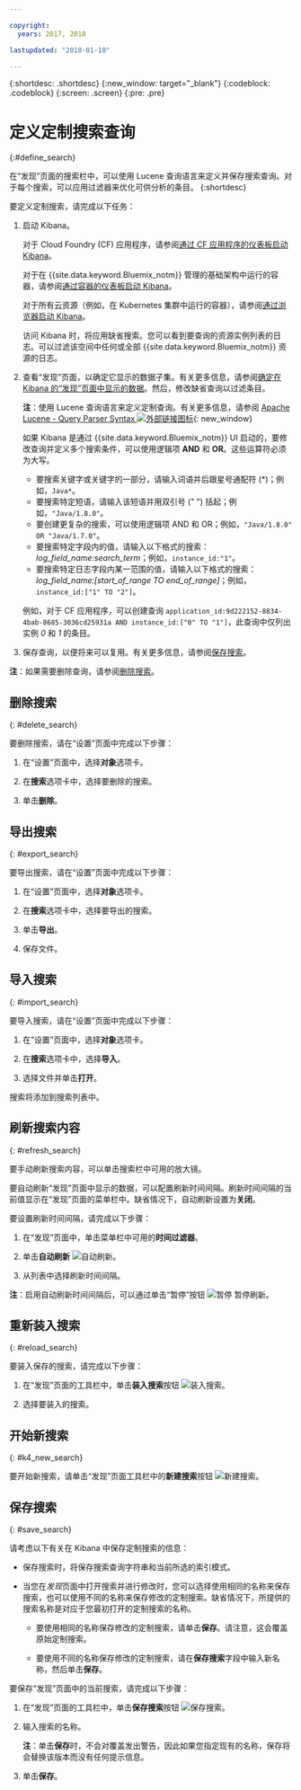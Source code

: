 ```yaml
---

copyright:
  years: 2017, 2018

lastupdated: "2018-01-10"

---
```




{:shortdesc: .shortdesc}
{:new_window: target="_blank"}
{:codeblock: .codeblock}
{:screen: .screen}
{:pre: .pre}

# 定义定制搜索查询
{:#define_search}

在“发现”页面的搜索栏中，可以使用 Lucene 查询语言来定义并保存搜索查询。对于每个搜索，可以应用过滤器来优化可供分析的条目。
{:shortdesc}

要定义定制搜索，请完成以下任务：

1. 启动 Kibana。

    对于 Cloud Foundry (CF) 应用程序，请参阅[通过 CF 应用程序的仪表板启动 Kibana](/docs/services/CloudLogAnalysis/kibana/launch.html#launch_Kibana_from_cf_app)。

	对于在 {{site.data.keyword.Bluemix_notm}} 管理的基础架构中运行的容器，请参阅[通过容器的仪表板启动 Kibana](/docs/services/CloudLogAnalysis/kibana/launch.html#launch_Kibana_for_containers)。
    
    对于所有云资源（例如，在 Kubernetes 集群中运行的容器），请参阅[通过浏览器启动 Kibana](/docs/services/CloudLogAnalysis/kibana/launch.html#launch_Kibana_from_browser)。 
	
	访问 Kibana 时，将应用缺省搜索。您可以看到要查询的资源实例列表的日志。可以过滤该空间中任何或全部 {{site.data.keyword.Bluemix_notm}} 资源的日志。

2. 查看“发现”页面，以确定它显示的数据子集。有关更多信息，请参阅[确定在 Kibana 的“发现”页面中显示的数据](/docs/services/CloudLogAnalysis/kibana/analize_logs_interactively.html#identify_data)。然后，修改缺省查询以过滤条目。

    **注**：使用 Lucene 查询语言来定义定制查询。有关更多信息，请参阅 [Apache Lucene - Query Parser Syntax ![外部链接图标](../../../icons/launch-glyph.svg "外部链接图标")](https://lucene.apache.org/core/2_9_4/queryparsersyntax.html){: new_window}
    
    如果 Kibana 是通过 {{site.data.keyword.Bluemix_notm}} UI 启动的，要修改查询并定义多个搜索条件，可以使用逻辑项 **AND** 和 **OR**。这些运算符必须为大写。    
    
    * 要搜索关键字或关键字的一部分，请输入词语并后跟星号通配符 (*)；例如，`Java*`。 
    * 要搜索特定短语，请输入该短语并用双引号 (" ") 括起；例如，`"Java/1.8.0"`。
    * 要创建更复杂的搜索，可以使用逻辑项 AND 和 OR；例如，`"Java/1.8.0" OR "Java/1.7.0"`。
    * 要搜索特定字段内的值，请输入以下格式的搜索：*log_field_name:search_term*；例如，`instance_id:"1"`。
    * 要搜索特定日志字段内某一范围的值，请输入以下格式的搜索：*log_field_name:[start_of_range TO end_of_range]*；例如，`instance_id:["1" TO "2"]`。

     例如，对于 CF 应用程序，可以创建查询 `application_id:9d222152-8834-4bab-8685-3036cd25931a AND instance_id:["0" TO "1"]`，此查询中仅列出实例 *0* 和 *1* 的条目。 

3. 保存查询，以便将来可以复用。有关更多信息，请参阅[保存搜索](/docs/services/CloudLogAnalysis/kibana/define_search.html#save_search)。 

**注**：如果需要删除查询，请参阅[删除搜索](/docs/services/CloudLogAnalysis/kibana/define_search.html#delete_search)。



## 删除搜索
{: #delete_search}

要删除搜索，请在“设置”页面中完成以下步骤：

1. 在“设置”页面中，选择**对象**选项卡。

2. 在**搜索**选项卡中，选择要删除的搜索。

3. 单击**删除**。


## 导出搜索
{: #export_search}

要导出搜索，请在“设置”页面中完成以下步骤：

1. 在“设置”页面中，选择**对象**选项卡。

2. 在**搜索**选项卡中，选择要导出的搜索。

3. 单击**导出**。

4. 保存文件。

 
## 导入搜索
{: #import_search}

要导入搜索，请在“设置”页面中完成以下步骤：

1. 在“设置”页面中，选择**对象**选项卡。

2. 在**搜索**选项卡中，选择**导入**。

3. 选择文件并单击**打开**。

搜索将添加到搜索列表中。

## 刷新搜索内容
{: #refresh_search}

要手动刷新搜索内容，可以单击搜索栏中可用的放大镜。 

要自动刷新“发现”页面中显示的数据，可以配置刷新时间间隔。刷新时间间隔的当前值显示在“发现”页面的菜单栏中。缺省情况下，自动刷新设置为**关闭**。

要设置刷新时间间隔，请完成以下步骤：

1. 在“发现”页面中，单击菜单栏中可用的**时间过滤器**。

2. 单击**自动刷新** ![自动刷新](images/auto_refresh_icon.jpg "自动刷新")。

3. 从列表中选择刷新时间间隔。 

**注**：启用自动刷新时间间隔后，可以通过单击“暂停”按钮 ![暂停](images/auto_refresh_pause_icon.jpg "暂停") 暂停刷新。


## 重新装入搜索
{: #reload_search}

要装入保存的搜索，请完成以下步骤：

1. 在“发现”页面的工具栏中，单击**装入搜索**按钮 ![装入搜索](images/load_icon.jpg "装入搜索")。

2. 选择要装入的搜索。 

## 开始新搜索
{: #k4_new_search}

要开始新搜索，请单击“发现”页面工具栏中的**新建搜索**按钮 ![新建搜索](images/new_search_icon.jpg "新建搜索")。

## 保存搜索 
{: #save_search}

请考虑以下有关在 Kibana 中保存定制搜索的信息：

* 保存搜索时，将保存搜索查询字符串和当前所选的索引模式。
* 当您在*发现*页面中打开搜索并进行修改时，您可以选择使用相同的名称来保存搜索，也可以使用不同的名称来保存修改的定制搜索。缺省情况下，所提供的搜索名称是对应于您最初打开的定制搜索的名称。

    * 要使用相同的名称保存修改的定制搜索，请单击**保存**。请注意，这会覆盖原始定制搜索。 
	
	* 要使用不同的名称保存修改的定制搜索，请在**保存搜索**字段中输入新名称，然后单击**保存**。 


要保存“发现”页面中的当前搜索，请完成以下步骤：

1. 在“发现”页面的工具栏中，单击**保存搜索**按钮 ![保存搜索](images/save_search_icon.jpg "保存搜索")。

2. 输入搜索的名称。

    **注**：单击**保存**时，不会对覆盖发出警告，因此如果您指定现有的名称，保存将会替换该版本而没有任何提示信息。

3. 单击**保存**。 

